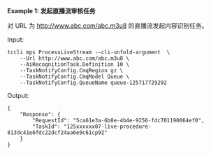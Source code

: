 **Example 1: 发起直播流审核任务**

对 URL 为 http://www.abc.com/abc.m3u8 的直播流发起内容识别任务。

Input: 

```
tccli mps ProcessLiveStream --cli-unfold-argument  \
    --Url http://www.abc.com/abc.m3u8 \
    --AiRecognitionTask.Definition 10 \
    --TaskNotifyConfig.CmqRegion gz \
    --TaskNotifyConfig.CmqModel Queue \
    --TaskNotifyConfig.QueueName queue-125717729292
```

Output: 
```
{
    "Response": {
        "RequestId": "5ca61e3a-6b8e-4b4e-9256-fdc701190064ef0",
        "TaskId": "125xxxxxx07-live-procedure-813dc41e6fdc22dcf24aa6e9c61cp92"
    }
}
```

